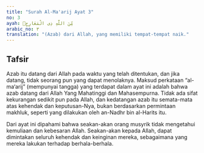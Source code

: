 ```yaml
---
title: "Surah Al-Ma'arij Ayat 3"
no: 3
ayah: مِّنَ اللّٰهِ ذِى الْمَعَارِجِۗ
arabic_no: ٣
translation: "(Azab) dari Allah, yang memiliki tempat-tempat naik."
---
```


## Tafsir

Azab itu datang dari Allah pada waktu yang telah ditentukan, dan jika datang, tidak seorang pun yang dapat menolaknya. Maksud perkataan “al-ma‘arij” (mempunyai tangga) yang terdapat dalam ayat ini adalah bahwa azab datang dari Allah Yang Mahatinggi dan Mahasempurna. Tidak ada sifat kekurangan sedikit pun pada Allah, dan kedatangan azab itu semata-mata atas kehendak dan keputusan-Nya, bukan berdasarkan permintaan makhluk, seperti yang dilakukan oleh an-Nadhr bin al-Harits itu.

Dari ayat ini dipahami bahwa seakan-akan orang musyrik tidak mengetahui kemuliaan dan kebesaran Allah. Seakan-akan kepada Allah, dapat dimintakan seluruh kehendak dan keinginan mereka, sebagaimana yang mereka lakukan terhadap berhala-berhala.